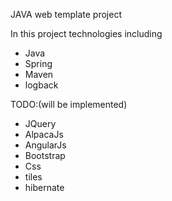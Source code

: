 JAVA web template project

In this project  technologies  including
+ Java
+ Spring
+ Maven
+ logback


TODO:(will be implemented)
- JQuery
- AlpacaJs
- AngularJs
- Bootstrap
- Css
- tiles
- hibernate